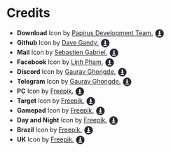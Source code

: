 # Credits

- **Download** Icon by [Papirus Development Team.](https://icon-icons.com/users/fTNcsbifYfxVqxPfGHf3s/icon-sets/) [<img align="center" alt="Download" width="22px" src="download.svg" />](https://icon-icons.com/icon/downloads-download-arrow-down/93482)
- **Github** Icon by [Dave Gandy.](https://icon-icons.com/users/2LUKwJe4QDNsjuhkS98IX/icon-sets/) [<img align="center" alt="Download" width="22px" src="download.svg" />](https://icon-icons.com/icon/github-logo/73546)
- **Mail** Icon by [Sebastien Gabriel.](https://icon-icons.com/users/oKh0JgIRvGiSp88KO6lLp/icon-sets/) [<img align="center" alt="Download" width="22px" src="download.svg" />](https://icon-icons.com/icon/new-email-outline-symbol-in-black-circular-button/104753)
- **Facebook** Icon by [Linh Pham.](https://icon-icons.com/users/z8FPgoKnz96hCrhHwtK1B/icon-sets/) [<img align="center" alt="Download" width="22px" src="download.svg" />](https://icon-icons.com/icon/facebook-black-social-button-circle/79771)
- **Discord** Icon by [Gaurav Ghongde.](https://icon-icons.com/users/vck7sOLGQvYkkLeEtbIWa/icon-sets/) [<img align="center" alt="Download" width="22px" src="download.svg" />](https://icon-icons.com/icon/discord-black-logo/147145)
- **Telegram** Icon by [Gaurav Ghongde.](https://icon-icons.com/users/vck7sOLGQvYkkLeEtbIWa/icon-sets/) [<img align="center" alt="Download" width="22px" src="download.svg" />](https://icon-icons.com/icon/telegram-black-logo/147073)
- **PC** Icon by [Freepik.](https://www.freepik.com/) [<img align="center" alt="Download" width="22px" src="download.svg" />](https://www.flaticon.com/premium-icon/computer_1865273?term=computer&page=1&position=3&page=1&position=3&related_id=1865273&origin=search)
- **Target** Icon by [Freepik.](https://www.freepik.com/) [<img align="center" alt="Download" width="22px" src="download.svg" />](https://www.flaticon.com/premium-icon/target_3281297?related_id=3281316&origin=search)
- **Gamepad** Icon by [Freepik.](https://www.freepik.com/) [<img align="center" alt="Download" width="22px" src="download.svg" />](https://www.flaticon.com/free-icon/gamepad_2991606?term=games&page=1&position=14&page=1&position=14&related_id=2991606&origin=search)
- **Day and Night** Icon by [Freepik.](https://www.freepik.com/) [<img align="center" alt="Download" width="22px" src="download.svg" />](https://www.flaticon.com/free-icon/day-and-night_1312343?term=day%20night&page=1&position=10&page=1&position=10&related_id=1312343&origin=tag)
- **Brazil** Icon by [Freepik.](https://www.freepik.com/) [<img align="center" alt="Download" width="22px" src="download.svg" />](https://www.flaticon.com/premium-icon/brazil_186203?term=brazil%20flag&page=1&position=4&page=1&position=4&related_id=186203&origin=tag)
- **UK** Icon by [Freepik.](https://www.freepik.com/) [<img align="center" alt="Download" width="22px" src="download.svg" />](https://www.flaticon.com/free-icon/united-kingdom_197374?term=uk%20flag&page=1&position=2&page=1&position=2&related_id=197374&origin=search)
